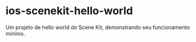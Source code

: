 # ios-scenekit-hello-world
Um projeto de hello world do Scene Kit, demonstrando seu funcionamento minimo.
